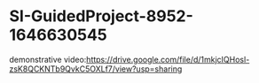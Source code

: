 # SI-GuidedProject-8952-1646630545
demonstrative video:https://drive.google.com/file/d/1mkjcIQHosl-zsK8QCKNTb9QvkC5OXLf7/view?usp=sharing
